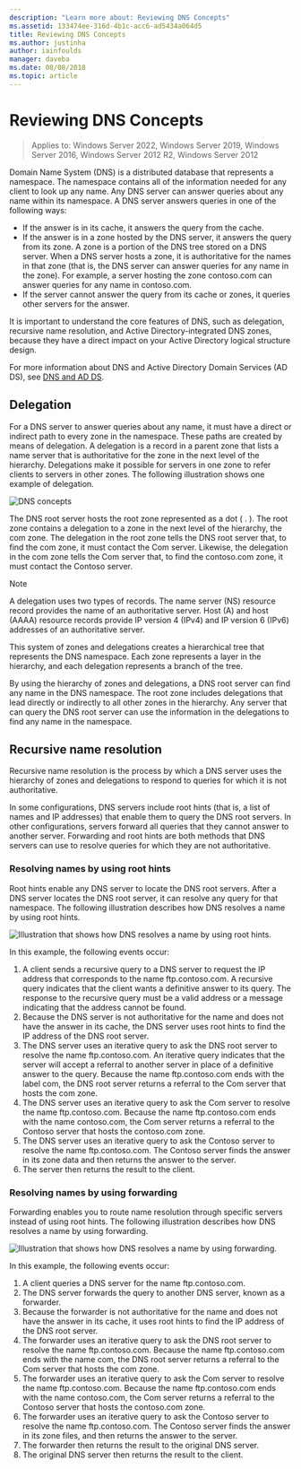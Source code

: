 ```yaml
---
description: "Learn more about: Reviewing DNS Concepts"
ms.assetid: 133474ee-316d-4b1c-acc6-ad5434a064d5
title: Reviewing DNS Concepts
ms.author: justinha
author: iainfoulds
manager: daveba
ms.date: 08/08/2018
ms.topic: article
---
```


# Reviewing DNS Concepts

>Applies to: Windows Server 2022, Windows Server 2019, Windows Server 2016, Windows Server 2012 R2, Windows Server 2012

Domain Name System (DNS) is a distributed database that represents a namespace. The namespace contains all of the information needed for any client to look up any name. Any DNS server can answer queries about any name within its namespace. A DNS server answers queries in one of the following ways:

- If the answer is in its cache, it answers the query from the cache.
- If the answer is in a zone hosted by the DNS server, it answers the query from its zone. A zone is a portion of the DNS tree stored on a DNS server. When a DNS server hosts a zone, it is authoritative for the names in that zone (that is, the DNS server can answer queries for any name in the zone). For example, a server hosting the zone contoso.com can answer queries for any name in contoso.com.
- If the server cannot answer the query from its cache or zones, it queries other servers for the answer.

It is important to understand the core features of DNS, such as delegation, recursive name resolution, and Active Directory-integrated DNS zones, because they have a direct impact on your Active Directory logical structure design.

For more information about DNS and Active Directory Domain Services (AD DS), see [DNS and AD DS](../../ad-ds/plan/DNS-and-AD-DS.md).

## Delegation

For a DNS server to answer queries about any name, it must have a direct or indirect path to every zone in the namespace. These paths are created by means of delegation. A delegation is a record in a parent zone that lists a name server that is authoritative for the zone in the next level of the hierarchy. Delegations make it possible for servers in one zone to refer clients to servers in other zones. The following illustration shows one example of delegation.

![DNS concepts](../../media/Reviewing-DNS-Concepts/0c24b576-d41a-4e5d-ad3d-6be81e095835.gif)

The DNS root server hosts the root zone represented as a dot ( . ). The root zone contains a delegation to a zone in the next level of the hierarchy, the com zone. The delegation in the root zone tells the DNS root server that, to find the com zone, it must contact the Com server. Likewise, the delegation in the com zone tells the Com server that, to find the contoso.com zone, it must contact the Contoso server.

> [!NOTE]
> A delegation uses two types of records. The name server (NS) resource record provides the name of an authoritative server. Host (A) and host (AAAA) resource records provide IP version 4 (IPv4) and IP version 6 (IPv6) addresses of an authoritative server.

This system of zones and delegations creates a hierarchical tree that represents the DNS namespace. Each zone represents a layer in the hierarchy, and each delegation represents a branch of the tree.

By using the hierarchy of zones and delegations, a DNS root server can find any name in the DNS namespace. The root zone includes delegations that lead directly or indirectly to all other zones in the hierarchy. Any server that can query the DNS root server can use the information in the delegations to find any name in the namespace.

## Recursive name resolution

Recursive name resolution is the process by which a DNS server uses the hierarchy of zones and delegations to respond to queries for which it is not authoritative.

In some configurations, DNS servers include root hints (that is, a list of names and IP addresses) that enable them to query the DNS root servers. In other configurations, servers forward all queries that they cannot answer to another server. Forwarding and root hints are both methods that DNS servers can use to resolve queries for which they are not authoritative.

### Resolving names by using root hints

Root hints enable any DNS server to locate the DNS root servers. After a DNS server locates the DNS root server, it can resolve any query for that namespace. The following illustration describes how DNS resolves a name by using root hints.

![Illustration that shows how DNS resolves a name by using root hints.](../../media/Reviewing-DNS-Concepts/1c044845-b104-4262-a7af-474ba3558a85.gif)

In this example, the following events occur:

1. A client sends a recursive query to a DNS server to request the IP address that corresponds to the name ftp.contoso.com. A recursive query indicates that the client wants a definitive answer to its query. The response to the recursive query must be a valid address or a message indicating that the address cannot be found.
2. Because the DNS server is not authoritative for the name and does not have the answer in its cache, the DNS server uses root hints to find the IP address of the DNS root server.
3. The DNS server uses an iterative query to ask the DNS root server to resolve the name ftp.contoso.com. An iterative query indicates that the server will accept a referral to another server in place of a definitive answer to the query. Because the name ftp.contoso.com ends with the label com, the DNS root server returns a referral to the Com server that hosts the com zone.
4. The DNS server uses an iterative query to ask the Com server to resolve the name ftp.contoso.com. Because the name ftp.contoso.com ends with the name contoso.com, the Com server returns a referral to the Contoso server that hosts the contoso.com zone.
5. The DNS server uses an iterative query to ask the Contoso server to resolve the name ftp.contoso.com. The Contoso server finds the answer in its zone data and then returns the answer to the server.
6. The server then returns the result to the client.

### Resolving names by using forwarding

Forwarding enables you to route name resolution through specific servers instead of using root hints. The following illustration describes how DNS resolves a name by using forwarding.

![Illustration that shows how DNS resolves a name by using forwarding.](../../media/Reviewing-DNS-Concepts/05bc2eb0-1033-4e53-ae30-244fa247d000.gif)

In this example, the following events occur:

1. A client queries a DNS server for the name ftp.contoso.com.
2. The DNS server forwards the query to another DNS server, known as a forwarder.
3. Because the forwarder is not authoritative for the name and does not have the answer in its cache, it uses root hints to find the IP address of the DNS root server.
4. The forwarder uses an iterative query to ask the DNS root server to resolve the name ftp.contoso.com. Because the name ftp.contoso.com ends with the name com, the DNS root server returns a referral to the Com server that hosts the com zone.
5. The forwarder uses an iterative query to ask the Com server to resolve the name ftp.contoso.com. Because the name ftp.contoso.com ends with the name contoso.com, the Com server returns a referral to the Contoso server that hosts the contoso.com zone.
6. The forwarder uses an iterative query to ask the Contoso server to resolve the name ftp.contoso.com. The Contoso server finds the answer in its zone files, and then returns the answer to the server.
7. The forwarder then returns the result to the original DNS server.
8. The original DNS server then returns the result to the client.

